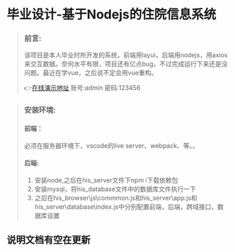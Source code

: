 # 毕业设计-基于Nodejs的住院信息系统

> ### 前言:
>
> 该项目是本人毕业时所开发的系统，前端用layui，后端用nodejs，用axios来交互数据。奈何水平有限，项目还有亿点bug，不过完成运行下来还是没问题。最近在学vue，之后说不定会用vue重构。
>
> 👉[在线演示地址](http://thinkpeach.cn:3001/his_browser/page/login.html)      账号:admin   密码:123456

> ### 安装环境:
> #### 前端：
> 必须在服务器环境下，vscode的live server、webpack、等。。
> #### 后端:
> 1. 安装node,之后在his_server文件下npm i下载依赖包
> 2. 安装mysql，将his_database文件中的数据库文件执行一下
> 3. 之后在his_browser\js\commmon.js和his_server\app.js和his_server\database\index.js中分别配置前端，后端，跨域接口，数据库设置

## 说明文档有空在更新
